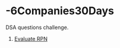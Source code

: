 # -6Companies30Days
DSA questions challenge.

1. [Evaluate RPN](https://leetcode.com/problems/evaluate-reverse-polish-notation/description/) 
